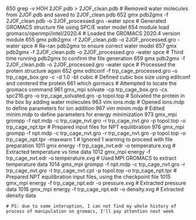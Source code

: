 650  grep -v HOH 2JOF.pdb > 2JOF_clean.pdb   # Removed water molecules from 2JOF.pdb and saved to 2JOF_clean.pdb
652  gmx pdb2gmx -f 2JOF_clean.pdb -o 2JOF_processed.gro -water spce   # Generated GROMACS structure file using SPC/E water model
654  module load gromacs/openmpi/intel/2020.4   # Loaded the GROMACS 2020.4 version module
655  gmx pdb2gmx -f 2JOF_clean.pdb -o 2JOF_processed.gro -water spce   # Re-ran pdb2gmx to ensure correct water model
657  gmx pdb2gmx -f 2JOF_clean.pdb -o 2JOF_processed.gro -water spce   # Third time running pdb2gmx to confirm the file generation
659  gmx pdb2gmx -f 2JOF_clean.pdb -o 2JOF_processed.gro -water spce   # Processed the protein structure again
652  gmx editconf -f trp_cage_processed.gro -o trp_cage_box.gro -c -d 1.0 -bt cubic   # Defined cubic box size using editconf and centered the protein
661  which gormacs   # Attempted to locate the gromacs command
961  gmx_mpi solvate -cp trp_cage_box.gro -cs spc216.gro -o trp_cage_solvated.gro -p topol.top   # Solvated the protein in the box by adding water molecules
963  vim ions.mdp   # Opened ions.mdp to define parameters for ion addition
967  vim minim.mdp   # Edited minim.mdp to define parameters for energy minimization
973  gmx_mpi grompp -f npt.mdp -c trp_cage_nvt.gro -r trp_cage_nvt.gro -p topol.top -o trp_cage_npt.tpr   # Prepared input files for NPT equilibration
976  gmx_mpi grompp -f npt.mdp -c trp_cage_nvt.gro -r trp_cage_nvt.gro -p topol.top -o trp_cage_npt.tpr -maxwarn 1   # Ignored 1 warning to proceed with file preparation
1011  gmx energy -f trp_cage_nvt.edr -o temperature.xvg   # Extracted temperature vs time data
1012  gmx_mpi energy -f trp_cage_nvt.edr -o temperature.xvg   # Used MPI GROMACS to extract temperature data
1014  gmx_mpi grompp -f npt.mdp -c trp_cage_nvt.gro -r trp_cage_nvt.gro -t trp_cage_nvt.cpt -p topol.top -o trp_cage_npt.tpr   # Prepared NPT equilibration input files, using the checkpoint file
1015  gmx_mpi energy -f trp_cage_npt.edr -o pressure.xvg   # Extracted pressure data
1016  gmx_mpi energy -f trp_cage_npt.edr -o density.xvg   # Extracted density data
 
    # PS: due to some interuption, I can not find my whole history of process of manipulation on gromacs, I'll pay attention next week